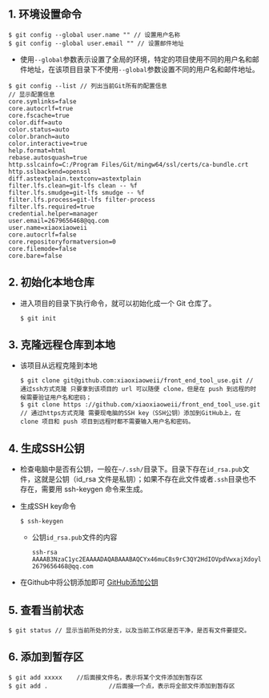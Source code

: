 ## 1. 环境设置命令

```shell
$ git config --global user.name "" // 设置用户名称
$ git config --global user.email "" // 设置邮件地址
```

- 使用`--global`参数表示设置了全局的环境，特定的项目使用不同的用户名和邮件地址，在该项目目录下不使用`--global`参数设置不同的用户名和邮件地址。

```shell
$ git config --list // 列出当前Git所有的配置信息
// 显示配置信息
core.symlinks=false                                               core.autocrlf=true                                                 core.fscache=true                                                 color.diff=auto                                                   color.status=auto                                                 color.branch=auto                                                 color.interactive=true                                             help.format=html                                                   rebase.autosquash=true                                             http.sslcainfo=C:/Program Files/Git/mingw64/ssl/certs/ca-bundle.crt              
http.sslbackend=openssl                                           diff.astextplain.textconv=astextplain                             filter.lfs.clean=git-lfs clean -- %f                               filter.lfs.smudge=git-lfs smudge -- %f                             filter.lfs.process=git-lfs filter-process                         filter.lfs.required=true                                           credential.helper=manager                                         user.email=2679656468@qq.com                                       user.name=xiaoxiaoweii                                              core.autocrlf=false                                               core.repositoryformatversion=0                                     core.filemode=false                                               core.bare=false       
```

## 2. 初始化本地仓库

- 进入项目的目录下执行命令，就可以初始化成一个 Git 仓库了。

  ```shell
  $ git init
  ```

## 3. 克隆远程仓库到本地

- 该项目从远程克隆到本地

  ```shell
  $ git clone git@github.com:xiaoxiaoweii/front_end_tool_use.git // 通过ssh方式克隆 只要拿到该项目的 url 可以随便 clone，但是在 push 到远程的时候需要验证用户名和密码；
  $ git clone https ://github.com/xiaoxiaoweii/front_end_tool_use.git // 通过https方式克隆 需要现电脑的SSH key（SSH公钥）添加到GitHub上，在 clone 项目和 push 项目到远程时都不需要输入用户名和密码。
  ```

## 4. 生成SSH公钥

- 检查电脑中是否有公钥，一般在`~/.ssh/`目录下。目录下存在`id_rsa.pub`文件，这就是公钥（id_rsa 文件是私钥）；如果不存在此文件或者`.ssh`目录也不存在，需要用 ssh-keygen 命令来生成。

- 生成SSH key命令

  ```shell
  $ ssh-keygen
  ```

  - 公钥`id_rsa.pub`文件的内容

    ```shell
    ssh-rsa AAAAB3NzaC1yc2EAAAADAQABAAABAQCYx46muC8s9rC3QY2HdIOVpdVwxajXdoylw8yhy+rDFEwxoRCbfJFxGftGUFxjmVArfaIB3se/JKQwZve+peVSqEkIwtKfi6gfheV9igIpy16gINIspydB6nMlKudFmRKXn/2wH8YvZ5jqNLhRcVkf/kaOPFmVzPgyQnMVtymtq5dXLMMP2DC94QvDSW8RBmi10zFSx2++0GTdenv4+SGr22PK7zzehjT6J/xu1c9r7AGUPnQUldAQDBTLAMsCJ+GjZOz/HhiRUBLrLbhSkXwHzfdKRddnMdGIykttg/mIavCj+DO+/5uHzKy0YdpFJZWJfiNHE6QaVPaqN1aRcK8b 2679656468@qq.com
    ```

- 在Github中将公钥添加即可 [GitHub添加公钥](<https://www.jianshu.com/p/106305921b90>)

## 5. 查看当前状态

```shell
$ git status // 显示当前所处的分支，以及当前工作区是否干净，是否有文件要提交。
```

## 6. 添加到暂存区

```shell
$ git add xxxxx    //后面接文件名，表示将某个文件添加到暂存区   
$ git add .                 //后面接一个点，表示将全部文件添加到暂存区
```